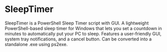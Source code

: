 # SleepTimer
SleepTimer is a PowerShell Sleep Timer script with GUI. A lightweight PowerShell-based sleep timer for Windows that lets you set a countdown in minutes to automatically put your PC to sleep. Features a user-friendly GUI, system tray notifications, and a cancel button. Can be converted into a standalone .exe using ps2exe.
